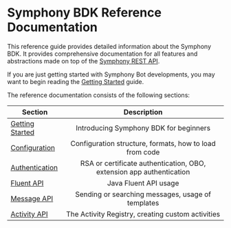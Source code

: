# Symphony BDK Reference Documentation 

This reference guide provides detailed information about the Symphony BDK. It provides comprehensive 
documentation for all features and abstractions made on top of the [Symphony REST API](https://developers.symphony.com/restapi/reference).

If you are just getting started with Symphony Bot developments, you may want to begin reading the 
[Getting Started](./getting-started.md) guide. 

The reference documentation consists of the following sections:

| Section                                   | Description                                                           |
|-------------------------------------------|:---------------------------------------------------------------------:|
| [Getting Started](./getting-started.md)   | Introducing Symphony BDK for beginners                                |
| [Configuration](./configuration.md)       | Configuration structure, formats, how to load from code               |
| [Authentication](./authentication.md)     | RSA or certificate authentication, OBO, extension app authentication  |
| [Fluent API](fluent-api.md)               | Java Fluent API usage                                                 |
| [Message API](message.md)                 | Sending or searching messages, usage of templates                     |
| [Activity API](activity-api.md)           | The Activity Registry, creating custom activities                     |

